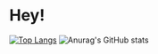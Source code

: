 # Hey!

[![Top Langs](https://github-readme-stats.vercel.app/api/top-langs/?username=mikhaillav&langs_count=5)](https://github.com/mikhaillav)
![Anurag's GitHub stats](https://github-readme-stats.vercel.app/api?username=mikhaillav&show_icons=true&theme=)
